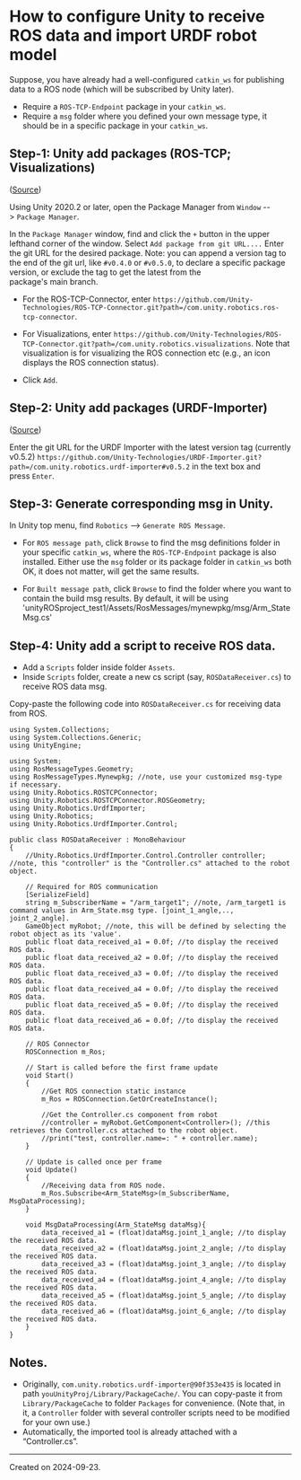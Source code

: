 # How to configure Unity to receive ROS data and import URDF robot model

Suppose, you have already had a well-configured `catkin_ws` for publishing data to a ROS node (which will be subscribed by Unity later).
- Require a `ROS-TCP-Endpoint` package in your `catkin_ws`.
- Require a `msg` folder where you defined your own message type, it should be in a specific package in your `catkin_ws`.

## Step-1: Unity add packages (ROS-TCP; Visualizations)
([Source](https://github.com/Unity-Technologies/ROS-TCP-Connector ))

Using Unity 2020.2 or later, open the Package Manager from `Window` --> `Package Manager`.

In the `Package Manager` window, find and click the `+` button in the upper lefthand corner of the window. Select `Add package from git URL....`
Enter the git URL for the desired package. Note: you can append a version tag to the end of the git url, like `#v0.4.0` or `#v0.5.0`, to declare a specific package version, or exclude the tag to get the latest from the package's main branch.

- For the ROS-TCP-Connector, enter `https://github.com/Unity-Technologies/ROS-TCP-Connector.git?path=/com.unity.robotics.ros-tcp-connector`.

- For Visualizations, enter `https://github.com/Unity-Technologies/ROS-TCP-Connector.git?path=/com.unity.robotics.visualizations`. Note that visualization is for visualizing the ROS connection etc (e.g., an icon displays the ROS connection status).

- Click `Add`.


## Step-2: Unity add packages (URDF-Importer)
([Source](https://github.com/Unity-Technologies/URDF-Importer ))

Enter the git URL for the URDF Importer with the latest version tag (currently v0.5.2) `https://github.com/Unity-Technologies/URDF-Importer.git?path=/com.unity.robotics.urdf-importer#v0.5.2` in the text box and press `Enter`.

## Step-3: Generate corresponding msg in Unity.

In Unity top menu, find `Robotics` --> `Generate ROS Message`.

- For `ROS message path`, click `Browse` to find the msg definitions folder in your specific `catkin_ws`, where the `ROS-TCP-Endpoint` package is also installed. Either use the `msg` folder or its package folder in `catkin_ws` both OK, it does not matter, will get the same results. 

- For `Built message path`, click `Browse` to find the folder where you want to contain the build msg results. By default, it will be using 'unityROSproject_test1/Assets/RosMessages/mynewpkg/msg/Arm_StateMsg.cs'

## Step-4: Unity add a script to receive ROS data.

- Add a `Scripts` folder inside folder `Assets`.
- Inside `Scripts` folder, create a new cs script (say, `ROSDataReceiver.cs`) to receive ROS data msg.

Copy-paste the following code into `ROSDataReceiver.cs` for receiving data from ROS.

```
using System.Collections;
using System.Collections.Generic;
using UnityEngine;

using System;
using RosMessageTypes.Geometry;
using RosMessageTypes.Mynewpkg; //note, use your customized msg-type if necessary.
using Unity.Robotics.ROSTCPConnector;
using Unity.Robotics.ROSTCPConnector.ROSGeometry;
using Unity.Robotics.UrdfImporter;
using Unity.Robotics;
using Unity.Robotics.UrdfImporter.Control;

public class ROSDataReceiver : MonoBehaviour
{
    //Unity.Robotics.UrdfImporter.Control.Controller controller; //note, this "controller" is the "Controller.cs" attached to the robot object.
    
    // Required for ROS communication
    [SerializeField]
    string m_SubscriberName = "/arm_target1"; //note, /arm_target1 is command values in Arm_State.msg type. [joint_1_angle,.., joint_2_angle].
    GameObject myRobot; //note, this will be defined by selecting the robot object as its 'value'.
    public float data_received_a1 = 0.0f; //to display the received ROS data.
    public float data_received_a2 = 0.0f; //to display the received ROS data.
    public float data_received_a3 = 0.0f; //to display the received ROS data.
    public float data_received_a4 = 0.0f; //to display the received ROS data.
    public float data_received_a5 = 0.0f; //to display the received ROS data.
    public float data_received_a6 = 0.0f; //to display the received ROS data.
   
    // ROS Connector
    ROSConnection m_Ros;        
    
    // Start is called before the first frame update
    void Start()
    {
        //Get ROS connection static instance
        m_Ros = ROSConnection.GetOrCreateInstance();
        
        //Get the Controller.cs component from robot
        //controller = myRobot.GetComponent<Controller>(); //this retrieves the Controller.cs attached to the robot object.        
        //print("test, controller.name=: " + controller.name);
    }

    // Update is called once per frame
    void Update()
    {
        //Receiving data from ROS node.
        m_Ros.Subscribe<Arm_StateMsg>(m_SubscriberName, MsgDataProcessing);
    }    
    
    void MsgDataProcessing(Arm_StateMsg dataMsg){ 
        data_received_a1 = (float)dataMsg.joint_1_angle; //to display the received ROS data.
        data_received_a2 = (float)dataMsg.joint_2_angle; //to display the received ROS data.
        data_received_a3 = (float)dataMsg.joint_3_angle; //to display the received ROS data.
        data_received_a4 = (float)dataMsg.joint_4_angle; //to display the received ROS data.
        data_received_a5 = (float)dataMsg.joint_5_angle; //to display the received ROS data.
        data_received_a6 = (float)dataMsg.joint_6_angle; //to display the received ROS data.              
    }
}
```

## Notes.

- Originally, `com.unity.robotics.urdf-importer@90f353e435` is located in path `youUnityProj/Library/PackageCache/`. You can copy-paste it from `Library/PackageCache` to folder `Packages` for convenience. (Note that, in it, a `Controller` folder with several controller scripts need to be modified for your own use.)
- Automatically, the imported tool is already attached with a “Controller.cs”.


------
Created on 2024-09-23.
